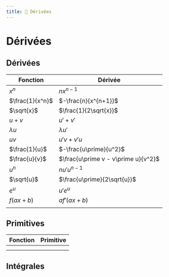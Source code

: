```yaml
---
title: 🚧 Dérivées
---
```

# Dérivées
## Dérivées

| Fonction        | Dérivée                             |
| --------------- | ----------------------------------- |
| $x^n$           | $nx^{n-1}$                          |
| $\frac{1}{x^n}$ | $-\frac{n}{x^{n+1}}$                |
| $\sqrt{x}$      | $\frac{1}{2\sqrt{x}}$               |
| $u + v$         | $u\prime + v\prime$                 |
| $\lambda u$     | $\lambda u\prime$                   |
| $uv$            | $u\prime v + v\prime u$             |
| $\frac{1}{u}$   | $-\frac{u\prime}{u^2}$              |
| $\frac{u}{v}$   | $\frac{u\prime v - v\prime u}{v^2}$ |
| $u^n$           | $nu\prime u^{n-1}$                  |
| $\sqrt{u}$      | $\frac{u\prime}{2\sqrt{u}}$         |
| $e^u$           | $u\prime e^u$                       |
| $f(ax + b)$     | $af\prime (ax+b)$                   |
|                 |                                     |

## Primitives

| Fonction | Primitive |
| -------- | --------- |
|          |           |
|          |           |


## Intégrales